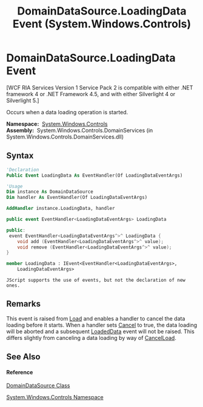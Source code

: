 ﻿---
title: DomainDataSource.LoadingData Event (System.Windows.Controls)
TOCTitle: LoadingData Event
ms:assetid: E:System.Windows.Controls.DomainDataSource.LoadingData
ms:mtpsurl: https://msdn.microsoft.com/en-us/library/system.windows.controls.domaindatasource.loadingdata(v=VS.91)
ms:contentKeyID: 27196392
ms.date: 01/27/2012
mtps_version: v=VS.91
f1_keywords:
- System.Windows.Controls.DomainDataSource.LoadingData
dev_langs:
- CSharp
- JScript
- VB
- FSharp
- c++
api_location:
- System.Windows.Controls.DomainServices.dll
api_name:
- System.Windows.Controls.DomainDataSource.add_LoadingData
- System.Windows.Controls.DomainDataSource.LoadingData
- System.Windows.Controls.DomainDataSource.remove_LoadingData
api_type:
- Managed
topic_type:
- apiref
- kbSyntax
product_family_name: VS
ROBOTS: INDEX,FOLLOW
---

# DomainDataSource.LoadingData Event

\[WCF RIA Services Version 1 Service Pack 2 is compatible with either .NET framework 4 or .NET Framework 4.5, and with either Silverlight 4 or Silverlight 5.\]

Occurs when a data loading operation is started.

**Namespace:**  [System.Windows.Controls](ms590941\(v=vs.91\).md)  
**Assembly:**  System.Windows.Controls.DomainServices (in System.Windows.Controls.DomainServices.dll)

## Syntax

``` vb
'Declaration
Public Event LoadingData As EventHandler(Of LoadingDataEventArgs)
```

``` vb
'Usage
Dim instance As DomainDataSource
Dim handler As EventHandler(Of LoadingDataEventArgs)

AddHandler instance.LoadingData, handler
```

``` csharp
public event EventHandler<LoadingDataEventArgs> LoadingData
```

``` c++
public:
 event EventHandler<LoadingDataEventArgs^>^ LoadingData {
    void add (EventHandler<LoadingDataEventArgs^>^ value);
    void remove (EventHandler<LoadingDataEventArgs^>^ value);
}
```

``` fsharp
member LoadingData : IEvent<EventHandler<LoadingDataEventArgs>,
    LoadingDataEventArgs>
```

``` jscript
JScript supports the use of events, but not the declaration of new ones.
```

## Remarks

This event is raised from [Load](ee707956\(v=vs.91\).md) and enables a handler to cancel the data loading before it starts. When a handler sets [Cancel](https://msdn.microsoft.com/en-us/library/e1bcat2e) to true, the data loading will be aborted and a subsequent [LoadedData](ee725877\(v=vs.91\).md) event will not be raised. This differs slightly from canceling a data loading by way of [CancelLoad](ee707873\(v=vs.91\).md).

## See Also

#### Reference

[DomainDataSource Class](ee732901\(v=vs.91\).md)

[System.Windows.Controls Namespace](ms590941\(v=vs.91\).md)

